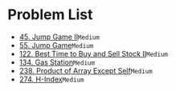 # Problem List
- [45. Jump Game II](./45.md)`Medium`
- [55. Jump Game](./55.md)`Medium`
- [122. Best Time to Buy and Sell Stock II](./49.md)`Medium`
- [134. Gas Station](./134.md)`Medium`
- [238. Product of Array Except Self](./238.md)`Medium`
- [274. H-Index](./274.md)`Medium`

